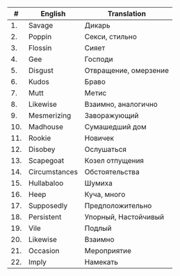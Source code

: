| # | English | Translation |
|---|---|---|
| 1. | Savage | Дикарь |
| 2. | Poppin | Секси, стильно |
| 3. | Flossin | Сияет |
| 4. | Gee | Господи |
| 5. | Disgust | Отвращение, омерзение |
| 6. | Kudos | Браво |
| 7. | Mutt | Метис |
| 8. | Likewise | Взаимно, аналогично |
| 9. | Mesmerizing | Заворажующий |
| 10. | Madhouse | Сумашедший дом |
| 11. | Rookie | Новичек |
| 12. | Disobey | Ослушаться |
| 13. | Scapegoat | Козел отпущения |
| 14. | Circumstances | Обстоятельства |
| 15. | Hullabaloo | Шумиха |
| 16. | Heep | Куча, много |
| 17. | Supposedly | Предположительно |
| 18. | Persistent | Упорный, Настойчивый |
| 19. | Vile | Подлый |
| 20. | Likewise | Взаимно |
| 21. | Occasion | Мероприятие |
| 22. | Imply | Намекать |
